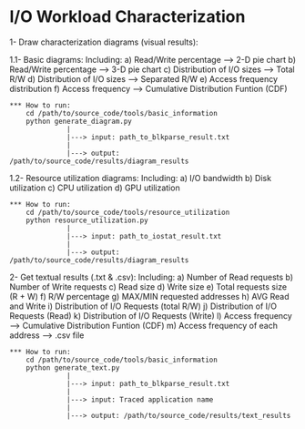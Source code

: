 # I/O Workload Characterization


1- Draw characterization diagrams (visual results):
  
  1.1- Basic diagrams:
    Including:
      a) Read/Write percentage --> 2-D pie chart
      b) Read/Write percentage --> 3-D pie chart
      c) Distribution of I/O sizes --> Total R/W
      d) Distribution of I/O sizes --> Separated R/W
      e) Access frequency distribution
      f) Access frequency --> Cumulative Distribution Funtion (CDF)
      
    *** How to run:
        cd /path/to/source_code/tools/basic_information
        python generate_diagram.py
                  |
                  |---> input: path_to_blkparse_result.txt
                  |
                  |---> output: /path/to/source_code/results/diagram_results
                  
                  
  1.2- Resource utilization diagrams:
    Including:
      a) I/O bandwidth
      b) Disk utilization
      c) CPU utilization
      d) GPU utilization
      
    *** How to run:
        cd /path/to/source_code/tools/resource_utilization
        python resource_utilization.py
                  |
                  |---> input: path_to_iostat_result.txt
                  |
                  |---> output: /path/to/source_code/results/diagram_results  
                  
                  
2- Get textual results (.txt & .csv):
    Including:
      a) Number of Read requests
      b) Number of Write requests
      c) Read size
      d) Write size
      e) Total requests size (R + W)
      f) R/W percentage
      g) MAX/MIN requested addresses
      h) AVG Read and Write
      i) Distribution of I/O Requests (total R/W)
      j) Distribution of I/O Requests (Read)
      k) Distribution of I/O Requests (Write)
      l) Access frequency --> Cumulative Distribution Funtion (CDF)
      m) Access frequency of each address --> .csv file
      
      
    *** How to run:
        cd /path/to/source_code/tools/basic_information
        python generate_text.py
                  |
                  |---> input: path_to_blkparse_result.txt
                  |
                  |---> input: Traced application name
                  |
                  |---> output: /path/to/source_code/results/text_results           
